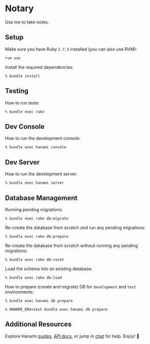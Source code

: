 # Notary

Use me to take notes.

## Setup

Make sure you have Ruby `2.7.5` installed (you can also use RVM):
```
rvm use
```

Install the required dependencies:
```
% bundle install
```

## Testing

How to run tests:
```
% bundle exec rake
```

## Dev Console

How to run the development console:
```
% bundle exec hanami console
```

## Dev Server

How to run the development server:
```
% bundle exec hanami server
```

## Database Management

Running pending migrations:
```
% bundle exec rake db:migrate
```

Re-create the database from scratch and run any pending migrations:
```
% bundle exec rake db:prepare
```

Re-create the database from scratch without running any pending migrations:
```
% bundle exec rake db:reset
```

Load the schema into an existing database:
```
% bundle exec rake db:load
```

How to prepare (create and migrate) DB for `development` and `test` environments:
```
% bundle exec hanami db prepare

% HANAMI_ENV=test bundle exec hanami db prepare
```

## Additional Resources

Explore Hanami [guides](https://guides.hanamirb.org/), [API docs](http://docs.hanamirb.org/1.3.5/), or jump in [chat](http://chat.hanamirb.org) for help. Enjoy! 🌸
